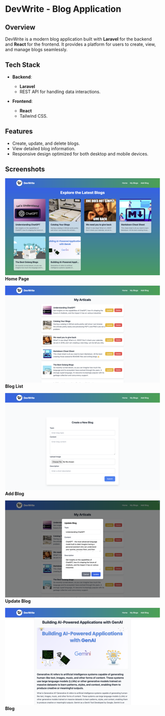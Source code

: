 # DevWrite - Blog Application

## Overview

DevWrite is a modern blog application built with **Laravel** for the backend and **React** for the frontend. It provides a platform for users to create, view, and manage blogs seamlessly.

## Tech Stack

- **Backend**:  
  - **Laravel**  
  - REST API for handling data interactions.

- **Frontend**:  
  - **React** 
  - Tailwind CSS.

## Features

- Create, update, and delete blogs.
- View detailed blog information.
- Responsive design optimized for both desktop and mobile devices.

## Screenshots

![Home Page](appss/home.png)  
**Home Page**

![Blog List](appss/list.png)  
**Blog List**

![Add Blog](appss/addd.png)  
**Add Blog**

![Update Blog](appss/up.png)  
**Update Blog**

![Blog Detail](appss/blog.png)  
**Blog**

